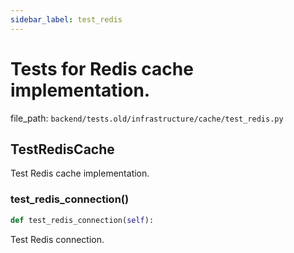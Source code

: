 ```yaml
---
sidebar_label: test_redis
---
```


# Tests for Redis cache implementation.

  file_path: `backend/tests.old/infrastructure/cache/test_redis.py`

## TestRedisCache

Test Redis cache implementation.

### test_redis_connection()

```python
def test_redis_connection(self):
```

Test Redis connection.
